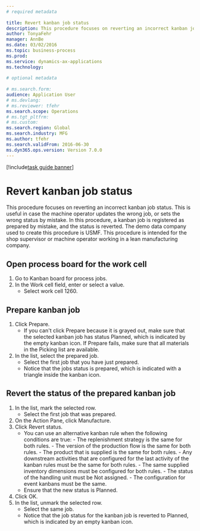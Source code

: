 ```yaml
--- 
# required metadata 
 
title: Revert kanban job status
description: This procedure focuses on reverting an incorrect kanban job status. 
author: TonyaFehr 
manager: AnnBe 
ms.date: 03/02/2016
ms.topic: business-process 
ms.prod:  
ms.service: dynamics-ax-applications 
ms.technology:  
 
# optional metadata 
 
# ms.search.form:   
audience: Application User 
# ms.devlang:  
# ms.reviewer: tfehr 
ms.search.scope: Operations 
# ms.tgt_pltfrm:  
# ms.custom:  
ms.search.region: Global
ms.search.industry: MFG
ms.author: tfehr 
ms.search.validFrom: 2016-06-30 
ms.dyn365.ops.version: Version 7.0.0 
---
```


[!include[task guide banner](.../includes/task-guide-banner.md)]

# Revert kanban job status

This procedure focuses on reverting an incorrect kanban job status. This is useful in case the machine operator updates the wrong job, or sets the wrong status by mistake. In this procedure, a kanban job is registered as prepared by mistake, and the status is reverted. The demo data company used to create this procedure is USMF. This procedure is intended for the shop supervisor or machine operator working in a lean manufacturing company.


## Open process board for the work cell
1. Go to Kanban board for process jobs.
2. In the Work cell field, enter or select a value.
    * Select work cell 1260.  

## Prepare kanban job
1. Click Prepare.
    * If you can't click Prepare because it is grayed out, make sure that the selected kanban job has status Planned, which is indicated by the empty kanban icon. If Prepare fails, make sure that all materials in the Picking list are available.  
2. In the list, select the prepared job.
    * Select the first job that you have just prepared.  
    * Notice that the jobs status is prepared, which is indicated with a triangle inside the kanban icon.  

## Revert the status of the prepared kanban job
1. In the list, mark the selected row.
    * Select the first job that was prepared.  
2. On the Action Pane, click Manufacture.
3. Click Revert status.
    * You can use an alternative kanban rule when the following conditions are true:  - The replenishment strategy is the same for both rules.  - The version of the production flow is the same for both rules.  - The product that is supplied is the same for both rules.  - Any downstream activities that are configured for the last activity of the kanban rules must be the same for both rules.  - The same supplied inventory dimensions must be configured for both rules.  - The status of the handling unit must be Not assigned.  - The configuration for event kanbans must be the same.  
    * Ensure that the new status is Planned.  
4. Click OK.
5. In the list, unmark the selected row.
    * Select the same job.  
    * Notice that the job status for the kanban job is reverted to Planned, which is indicated by an empty kanban icon.  

